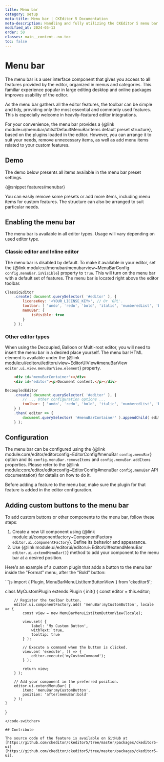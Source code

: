 ```yaml
---
title: Menu bar
category: setup
meta-title: Menu bar | CKEditor 5 Documentation
meta-description: Handling and fully utilizing the CKEditor 5 menu bar to boost productivity and easy access to features.
modified_at: 2024-05-13
order: 50
classes: main__content--no-toc
toc: false
---
```


# Menu bar

The menu bar is a user interface component that gives you access to all features provided by the editor, organized in menus and categories. This familiar experience popular in large editing desktop and online packages improves usability of the editor.

As the menu bar gathers all the editor features, the toolbar can be simple and tidy, providing only the most essential and commonly used features. This is especially welcome in heavily-featured editor integrations.

For your convenience, the menu bar provides a {@link module:ui/menubar/utils#DefaultMenuBarItems default preset structure}, based on the plugins loaded in the editor. However, you can arrange it to suit your needs, remove unnecessary items, as well as add menu items related to your custom features.

## Demo

The demo below presents all items available in the menu bar preset settings.

{@snippet features/menubar}

You can easily remove some presets or add more items, including menu items for custom features. The structure can also be arranged to suit particular needs.

## Enabling the menu bar

The menu bar is available in all editor types. Usage will vary depending on used editor type.

### Classic editor and Inline editor

The menu bar is disabled by default. To make it available in your editor, set the {@link module:ui/menubar/menubarview~MenuBarConfig `config.menuBar.isVisible`} property to `true`. This will turn on the menu bar with a default set of features. The menu bar is located right above the editor toolbar.

```js
ClassicEditor
	.create( document.querySelector( '#editor' ), {
		licenseKey: '<YOUR_LICENSE_KEY>', // Or 'GPL'.
		toolbar: [ 'undo', 'redo', 'bold', 'italic', 'numberedList', 'bulletedList' ],
		menuBar: {
			isVisible: true
		}
	} );
```

### Other editor types

When using the Decoupled, Balloon or Multi-root editor, you will need to insert the menu bar in a desired place yourself. The menu bar HTML element is available under the {@link module:ui/editorui/editoruiview~EditorUIView#menuBarView `editor.ui.view.menuBarView.element`} property.

```html
	<div id="menuBarContainer"></div>
	<div id="editor"><p>Document content.</p></div>
```

```js
DecoupledEditor
	.create( document.querySelector( '#editor' ), {
		// ... Other configuration options ...
		toolbar: [ 'undo', 'redo', 'bold', 'italic', 'numberedList', 'bulletedList' ],
	} )
	.then( editor => {
		document.querySelector( '#menuBarContainer' ).appendChild( editor.ui.view.menuBarView.element );
	} );
```

## Configuration

The menu bar can be configured using the {@link module:core/editor/editorconfig~EditorConfig#menuBar `config.menuBar`} option and its `config.menuBar.removeItems` and `config.menuBar.addItems` properties. Please refer to the {@link module:core/editor/editorconfig~EditorConfig#menuBar `config.menuBar` API documentation} for details on how to do it.

<info-box warning>
	Before adding a feature to the menu bar, make sure the plugin for that feature is added in the editor configuration.
</info-box>

## Adding custom buttons to the menu bar

To add custom buttons or other components to the menu bar, follow these steps:

1. Create a new UI component using {@link module:ui/componentfactory~ComponentFactory `editor.ui.componentFactory`}. Define its behavior and appearance.
1. Use {@link module:ui/editorui/editorui~EditorUI#extendMenuBar `editor.ui.extendMenuBar()`} method to add your component to the menu bar at a desired position.

Here's an example of a custom plugin that adds a button to the menu bar inside the "Format" menu, after the "Bold" button:

<code-switcher>
```js
import { Plugin, MenuBarMenuListItemButtonView } from 'ckeditor5';

class MyCustomPlugin extends Plugin {
	init() {
		const editor = this.editor;

		// Register the toolbar button.
		editor.ui.componentFactory.add( 'menuBar:myCustomButton', locale => {
			const view = new MenuBarMenuListItemButtonView(locale);

			view.set( {
				label: 'My Custom Button',
				withText: true,
				tooltip: true
			} );

			// Execute a command when the button is clicked.
			view.on( 'execute', () => {
				editor.execute('myCustomCommand');
			} );

			return view;
		} );

		// Add your component in the preferred position.
		editor.ui.extendMenuBar( {
			item: 'menuBar:myCustomButton',
			position: 'after:menuBar:bold'
		} );
    }
}
```
</code-switcher>

## Contribute

The source code of the feature is available on GitHub at [https://github.com/ckeditor/ckeditor5/tree/master/packages/ckeditor5-ui](https://github.com/ckeditor/ckeditor5/tree/master/packages/ckeditor5-ui).
